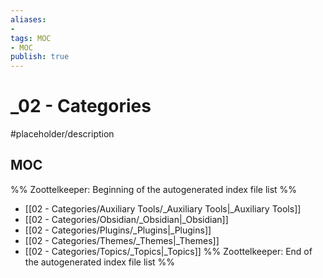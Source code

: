 ```yaml
---
aliases:
- 
tags: MOC
- MOC
publish: true
---
```


# _02 - Categories

#placeholder/description 

## MOC

%% Zoottelkeeper: Beginning of the autogenerated index file list  %%
-  [[02 - Categories/Auxiliary Tools/_Auxiliary Tools|_Auxiliary Tools]]
-  [[02 - Categories/Obsidian/_Obsidian|_Obsidian]]
-  [[02 - Categories/Plugins/_Plugins|_Plugins]]
-  [[02 - Categories/Themes/_Themes|_Themes]]
-  [[02 - Categories/Topics/_Topics|_Topics]]
%% Zoottelkeeper: End of the autogenerated index file list  %%
